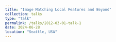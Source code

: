 ```yaml
---
title: "Image Matching Local Features and Beyond"
collection: talks
type: "Talk"
permalink: /talks/2012-03-01-talk-1
date: 2024-06-28
location: "Seattle, USA"
---
```


